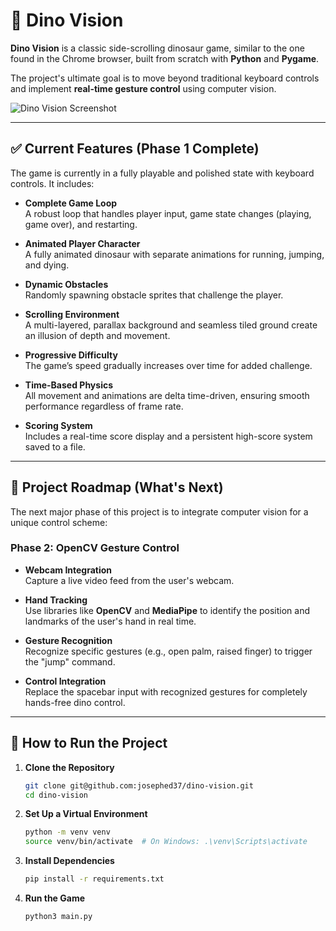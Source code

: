 # 🦖 Dino Vision

**Dino Vision** is a classic side-scrolling dinosaur game, similar to the one found in the Chrome browser, built from scratch with **Python** and **Pygame**.

The project's ultimate goal is to move beyond traditional keyboard controls and implement **real-time gesture control** using computer vision.

![Dino Vision Screenshot](assets/dino.png)

---

## ✅ Current Features (Phase 1 Complete)

The game is currently in a fully playable and polished state with keyboard controls. It includes:

- **Complete Game Loop**  
  A robust loop that handles player input, game state changes (playing, game over), and restarting.

- **Animated Player Character**  
  A fully animated dinosaur with separate animations for running, jumping, and dying.

- **Dynamic Obstacles**  
  Randomly spawning obstacle sprites that challenge the player.

- **Scrolling Environment**  
  A multi-layered, parallax background and seamless tiled ground create an illusion of depth and movement.

- **Progressive Difficulty**  
  The game’s speed gradually increases over time for added challenge.

- **Time-Based Physics**  
  All movement and animations are delta time-driven, ensuring smooth performance regardless of frame rate.

- **Scoring System**  
  Includes a real-time score display and a persistent high-score system saved to a file.

---

## 🔭 Project Roadmap (What's Next)

The next major phase of this project is to integrate computer vision for a unique control scheme:

### Phase 2: OpenCV Gesture Control

- **Webcam Integration**  
  Capture a live video feed from the user's webcam.

- **Hand Tracking**  
  Use libraries like **OpenCV** and **MediaPipe** to identify the position and landmarks of the user's hand in real time.

- **Gesture Recognition**  
  Recognize specific gestures (e.g., open palm, raised finger) to trigger the "jump" command.

- **Control Integration**  
  Replace the spacebar input with recognized gestures for completely hands-free dino control.

---

## 🚀 How to Run the Project

1. **Clone the Repository**  

   ```bash
   git clone git@github.com:josephed37/dino-vision.git
   cd dino-vision
   ```

2. **Set Up a Virtual Environment**

   ```bash
   python -m venv venv
   source venv/bin/activate  # On Windows: .\venv\Scripts\activate
   ```

3. **Install Dependencies**

   ```bash
   pip install -r requirements.txt
   ```

4. **Run the Game**

   ```bash
   python3 main.py
   ```
